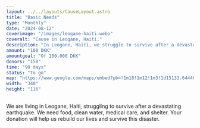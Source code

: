 ```yaml
---
layout: ../../layouts/CauseLayout.astro
title: "Basic Needs"
type: "Monthly"
date: "2024-08-12"
coverimage: "/images/leogane-haiti.webp"
coveralt: "Cause in Leogane, Haiti."
description: "In Leogane, Haiti, we struggle to survive after a devastating earthquake destroyed our community."
amount: "100 DKK"
amountgoal: "Of 100.000 DKK"
donors: "150"
time: "90 days"
status: "To go"
map: "https://www.google.com/maps/embed?pb=!1m18!1m12!1m3!1d15133.644405589543!2d-72.6372456937449!3d18.51031562129761!2m3!1f0!2f0!3f0!3m2!1i1024!2i768!4f13.1!3m3!1m2!1s0x8eb9cdcd5558ae65%3A0xf020c6e583ae7ab9!2zTMOpb2fDom5lLCBIYWl0aQ!5e0!3m2!1sda!2sdk!4v1733998535782!5m2!1sda!2sdk"
width: "340"
height: "116"
---
```


We are living in Leogane, Haiti, struggling to survive after a devastating earthquake. We need food, clean water, medical care, and shelter. Your donation will help us rebuild our lives and survive this disaster.